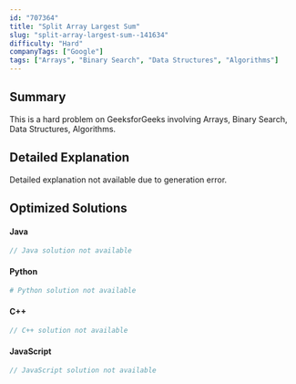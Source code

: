 ```yaml
---
id: "707364"
title: "Split Array Largest Sum"
slug: "split-array-largest-sum--141634"
difficulty: "Hard"
companyTags: ["Google"]
tags: ["Arrays", "Binary Search", "Data Structures", "Algorithms"]
---
```


## Summary

This is a hard problem on GeeksforGeeks involving Arrays, Binary Search, Data Structures, Algorithms.

## Detailed Explanation

Detailed explanation not available due to generation error.

## Optimized Solutions

#### Java
```java
// Java solution not available
```

#### Python
```python
# Python solution not available
```

#### C++
```cpp
// C++ solution not available
```

#### JavaScript
```javascript
// JavaScript solution not available
```
